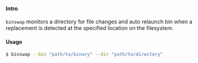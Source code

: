 #### Intro
`binswap` monitors a directory for file changes and auto relaunch bin when a replacement is detected at the specified location on the filesystem.

#### Usage
```sh
$ binswap --bin "path/to/binary" --dir "path/to/directory"
```
